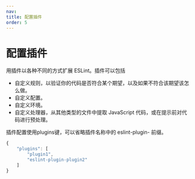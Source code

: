 ```yaml
---
nav:
title: 配置插件
order: 5
---
```


# 配置插件

用插件以各种不同的方式扩展 ESLint。插件可以包括

- 自定义规则，以验证你的代码是否符合某个期望，以及如果不符合该期望该怎么做。
- 自定义配置。
- 自定义环境。
- 自定义处理器，从其他类型的文件中提取 JavaScript 代码，或在提示前对代码进行预处理。

插件配置使用plugins键，可以省略插件名称中的 eslint-plugin- 前缀。

```javascript
{
    "plugins": [
        "plugin1",
        "eslint-plugin-plugin2"
    ]
}
```
